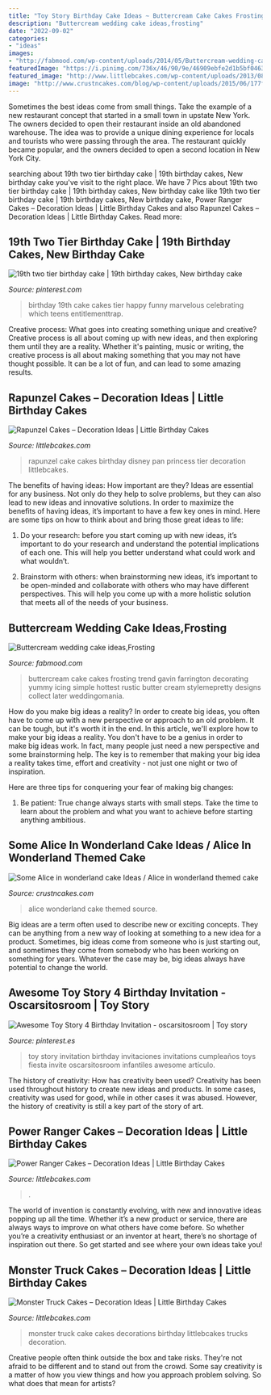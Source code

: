 ```yaml
---
title: "Toy Story Birthday Cake Ideas ~ Buttercream Cake Cakes Frosting Trend Gavin Farrington Decorating Yummy Icing Simple Hottest Rustic Butter Cream Stylemepretty Designs Collect Later Weddingomania"
description: "Buttercream wedding cake ideas,frosting"
date: "2022-09-02"
categories:
- "ideas"
images:
- "http://fabmood.com/wp-content/uploads/2014/05/Buttercream-wedding-cake7.jpg"
featuredImage: "https://i.pinimg.com/736x/46/90/9e/46909ebfe2d1b5bf046398c2e3401cb2--th-birthday-cakes--birthday.jpg"
featured_image: "http://www.littlebcakes.com/wp-content/uploads/2013/08/Rapunzel-Cake-Pan.jpg"
image: "http://www.crustncakes.com/blog/wp-content/uploads/2015/06/177fc260ae5e482a651ec68c949736e1.jpg"
---
```



Sometimes the best ideas come from small things. Take the example of a new restaurant concept that started in a small town in upstate New York. The owners decided to open their restaurant inside an old abandoned warehouse. The idea was to provide a unique dining experience for locals and tourists who were passing through the area. The restaurant quickly became popular, and the owners decided to open a second location in New York City.

	

		
searching about 19th two tier birthday cake | 19th birthday cakes, New birthday cake you've visit to the right place. We have 7 Pics about 19th two tier birthday cake | 19th birthday cakes, New birthday cake like 19th two tier birthday cake | 19th birthday cakes, New birthday cake, Power Ranger Cakes – Decoration Ideas | Little Birthday Cakes and also Rapunzel Cakes – Decoration Ideas | Little Birthday Cakes. Read more:
		
    
## 19th Two Tier Birthday Cake | 19th Birthday Cakes, New Birthday Cake

<img loading=lazy src="https://i.pinimg.com/736x/46/90/9e/46909ebfe2d1b5bf046398c2e3401cb2--th-birthday-cakes--birthday.jpg" onerror="this.onerror=null;this.src='https://tse2.mm.bing.net/th?id=OIP.Sg597JhBwTpa2CmjxL82pQDhEs&amp;pid=15.1';" alt="19th two tier birthday cake | 19th birthday cakes, New birthday cake">

_Source: pinterest.com_

>birthday 19th cake cakes tier happy funny marvelous celebrating which teens entitlementtrap. 

	

Creative process: What goes into creating something unique and creative?
Creative process is all about coming up with new ideas, and then exploring them until they are a reality. Whether it's painting, music or writing, the creative process is all about making something that you may not have thought possible. It can be a lot of fun, and can lead to some amazing results.

    
## Rapunzel Cakes – Decoration Ideas | Little Birthday Cakes

<img loading=lazy src="http://www.littlebcakes.com/wp-content/uploads/2013/08/Rapunzel-Cake-Pan.jpg" onerror="this.onerror=null;this.src='https://tse3.mm.bing.net/th?id=OIP.tqgWB2Q-8wN5bo5QcUhSjQHaKI&amp;pid=15.1';" alt="Rapunzel Cakes – Decoration Ideas | Little Birthday Cakes">

_Source: littlebcakes.com_

>rapunzel cake cakes birthday disney pan princess tier decoration littlebcakes. 

	

The benefits of having ideas: How important are they?
Ideas are essential for any business. Not only do they help to solve problems, but they can also lead to new ideas and innovative solutions. In order to maximize the benefits of having ideas, it’s important to have a few key ones in mind. Here are some tips on how to think about and bring those great ideas to life:
1. Do your research: before you start coming up with new ideas, it’s important to do your research and understand the potential implications of each one. This will help you better understand what could work and what wouldn’t.

2. Brainstorm with others: when brainstorming new ideas, it’s important to be open-minded and collaborate with others who may have different perspectives. This will help you come up with a more holistic solution that meets all of the needs of your business.

    
## Buttercream Wedding Cake Ideas,Frosting

<img loading=lazy src="http://fabmood.com/wp-content/uploads/2014/05/Buttercream-wedding-cake7.jpg" onerror="this.onerror=null;this.src='https://tse1.mm.bing.net/th?id=OIP.1GW6STC53gUTGYL31XkVZwHaLH&amp;pid=15.1';" alt="Buttercream wedding cake ideas,Frosting">

_Source: fabmood.com_

>buttercream cake cakes frosting trend gavin farrington decorating yummy icing simple hottest rustic butter cream stylemepretty designs collect later weddingomania. 

	

How do you make big ideas a reality?
In order to create big ideas, you often have to come up with a new perspective or approach to an old problem. It can be tough, but it's worth it in the end. In this article, we'll explore how to make your big ideas a reality.
You don't have to be a genius in order to make big ideas work. In fact, many people just need a new perspective and some brainstorming help. The key is to remember that making your big idea a reality takes time, effort and creativity - not just one night or two of inspiration.

Here are three tips for conquering your fear of making big changes: 
1) Be patient: True change always starts with small steps. Take the time to learn about the problem and what you want to achieve before starting anything ambitious.

    
## Some Alice In Wonderland Cake Ideas / Alice In Wonderland Themed Cake

<img loading=lazy src="http://www.crustncakes.com/blog/wp-content/uploads/2015/06/177fc260ae5e482a651ec68c949736e1.jpg" onerror="this.onerror=null;this.src='https://tse4.mm.bing.net/th?id=OIP.i7JooNT5jrF6RrwT_ueoCgHaJ_&amp;pid=15.1';" alt="Some Alice in wonderland cake Ideas / Alice in wonderland themed cake">

_Source: crustncakes.com_

>alice wonderland cake themed source. 

	

Big ideas are a term often used to describe new or exciting concepts. They can be anything from a new way of looking at something to a new idea for a product. Sometimes, big ideas come from someone who is just starting out, and sometimes they come from somebody who has been working on something for years. Whatever the case may be, big ideas always have potential to change the world.

    
## Awesome Toy Story 4 Birthday Invitation - Oscarsitosroom | Toy Story

<img loading=lazy src="https://i.pinimg.com/736x/20/43/26/204326bcb2937f359cf77093c95d1ea7.jpg" onerror="this.onerror=null;this.src='https://tse1.mm.bing.net/th?id=OIP._uoBxidZwwpkF8IlNTk0twHaKX&amp;pid=15.1';" alt="Awesome Toy Story 4 Birthday Invitation - oscarsitosroom | Toy story">

_Source: pinterest.es_

>toy story invitation birthday invitaciones invitations cumpleaños toys fiesta invite oscarsitosroom infantiles awesome artículo. 

	

The history of creativity: How has creativity been used?
Creativity has been used throughout history to create new ideas and products. In some cases, creativity was used for good, while in other cases it was abused. However, the history of creativity is still a key part of the story of art.

    
## Power Ranger Cakes – Decoration Ideas | Little Birthday Cakes

<img loading=lazy src="https://www.littlebcakes.com/wp-content/uploads/2014/02/Power-Rangers-Birthday-Cakes.jpg" onerror="this.onerror=null;this.src='https://tse2.mm.bing.net/th?id=OIP.WZzCG-cirJpxCRmb5veHCgHaFj&amp;pid=15.1';" alt="Power Ranger Cakes – Decoration Ideas | Little Birthday Cakes">

_Source: littlebcakes.com_

>. 

	

The world of invention is constantly evolving, with new and innovative ideas popping up all the time. Whether it’s a new product or service, there are always ways to improve on what others have come before. So whether you’re a creativity enthusiast or an inventor at heart, there’s no shortage of inspiration out there. So get started and see where your own ideas take you!

    
## Monster Truck Cakes – Decoration Ideas | Little Birthday Cakes

<img loading=lazy src="http://www.littlebcakes.com/wp-content/uploads/2013/08/Monster-Truck-Cake-Decorations.jpg" onerror="this.onerror=null;this.src='https://tse4.mm.bing.net/th?id=OIP.ARN-xfsLjm17820dNFXuOgHaFj&amp;pid=15.1';" alt="Monster Truck Cakes – Decoration Ideas | Little Birthday Cakes">

_Source: littlebcakes.com_

>monster truck cake cakes decorations birthday littlebcakes trucks decoration. 

	

Creative people often think outside the box and take risks. They're not afraid to be different and to stand out from the crowd. Some say creativity is a matter of how you view things and how you approach problem solving. So what does that mean for artists?

